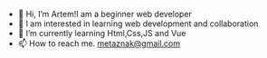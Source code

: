 - 👋 Hi, I’m Artem!I am a beginner web developer
- 👀 I am interested in learning web development and collaboration
- 🌱 I’m currently learning Html,Css,JS and Vue
- 📫 How to reach me. metaznak@gmail.com





